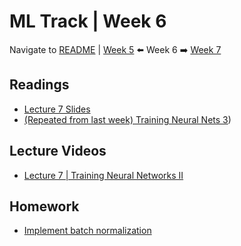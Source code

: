 # ML Track | Week 6
Navigate to [README](README.md) | [Week 5](week5.md) ⬅️ Week 6 ➡️ [Week 7](week7.md)

## Readings

- [Lecture 7 Slides](http://cs231n.stanford.edu/slides/2017/cs231n_2017_lecture7.pdf)
- [(Repeated from last week) Training Neural Nets 3](http://cs231n.github.io/neural-networks-3/))

## Lecture Videos

- [Lecture 7 | Training Neural Networks II](https://www.youtube.com/watch?v=_JB0AO7QxSA&list=PLC1qU-LWwrF64f4QKQT-Vg5Wr4qEE1Zxk&index=7)

## Homework

- [Implement batch normalization](assignments/colab/2020/module2/BatchNormalization.ipynb)
